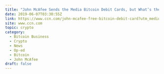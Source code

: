 ```yaml
---
title: "John McAfee Sends the Media Bitcoin Debit Cards, but What’s the Catch?"
date: 2019-06-07T03:30:55Z
link: https://www.ccn.com/john-mcafee-free-bitcoin-debit-card?utm_medium=RSS&utm_source=hune
site: www.ccn.com
topic: crypto
category:
  - Bitcoin Business
  - Crypto
  - News
  - Op-ed
  - Bitcoin
  - John McAfee
draft: false
---
```

